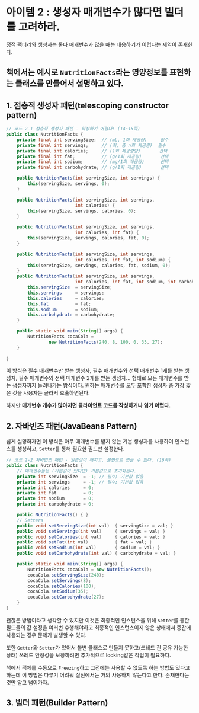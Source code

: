 # 아이템 2 : 생성자 매개변수가 많다면 빌더를 고려하라.
정적 팩터리와 생성자는 둘다 매개변수가 많을 때는 대응하기가 어렵다는 제약이 존재한다.

책에서는 예시로 `NutritionFacts`라는 영양정보를 표현하는 클래스를 만들어서 설명하고 있다.
------------------------------
## 1. 점층적 생성자 패턴(telescoping constructor pattern)
```java
// 코드 2-1 점층적 생성자 패턴 - 확장하기 어렵다! (14~15쪽)
public class NutritionFacts {
    private final int servingSize;  // (mL, 1회 제공량)     필수
    private final int servings;     // (회, 총 n회 제공량)  필수
    private final int calories;     // (1회 제공량당)       선택
    private final int fat;          // (g/1회 제공량)       선택
    private final int sodium;       // (mg/1회 제공량)      선택
    private final int carbohydrate; // (g/1회 제공량)       선택

    public NutritionFacts(int servingSize, int servings) {
        this(servingSize, servings, 0);
    }

    public NutritionFacts(int servingSize, int servings,
                          int calories) {
        this(servingSize, servings, calories, 0);
    }

    public NutritionFacts(int servingSize, int servings,
                          int calories, int fat) {
        this(servingSize, servings, calories, fat, 0);
    }

    public NutritionFacts(int servingSize, int servings,
                          int calories, int fat, int sodium) {
        this(servingSize, servings, calories, fat, sodium, 0);
    }
    public NutritionFacts(int servingSize, int servings,
                          int calories, int fat, int sodium, int carbohydrate) {
        this.servingSize  = servingSize;
        this.servings     = servings;
        this.calories     = calories;
        this.fat          = fat;
        this.sodium       = sodium;
        this.carbohydrate = carbohydrate;
    }

    public static void main(String[] args) {
        NutritionFacts cocaCola =
                new NutritionFacts(240, 8, 100, 0, 35, 27);
    }
    
}
```

이 방식은 필수 매개변수만 받는 생성자, 필수 매개변수와 선택 매개변수 1개를 받는 생성자, 필수 매개변수와 선택 매개변수 2개를 받는 생성자... 형태로 모든 매개변수를 받는 생성자까지
늘려나가는 방식이다. 원하는 매개변수를 모두 포함한 생성자 중 가장 짧은 것을 사용자는 골라서 호출하면된다.

하지만 **매개변수 개수가 많아지면 클라이언트 코드를 작성하거나 읽기 어렵다.**

## 2. 자바빈즈 패턴(JavaBeans Pattern)
쉽게 설명하자면 이 방식은 아무 매개변수를 받지 않는 기본 생성자를 사용하여 인스턴스를 생성하고, `Setter`를 통해 필요한 필드만 설정한다.
```java
// 코드 2-2 자바빈즈 패턴 - 일관성이 깨지고, 불변으로 만들 수 없다. (16쪽)
public class NutritionFacts {
    // 매개변수들은 (기본값이 있다면) 기본값으로 초기화된다.
    private int servingSize  = -1; // 필수; 기본값 없음
    private int servings     = -1; // 필수; 기본값 없음
    private int calories     = 0;
    private int fat          = 0;
    private int sodium       = 0;
    private int carbohydrate = 0;

    public NutritionFacts() { }
    // Setters
    public void setServingSize(int val)  { servingSize = val; }
    public void setServings(int val)     { servings = val; }
    public void setCalories(int val)     { calories = val; }
    public void setFat(int val)          { fat = val; }
    public void setSodium(int val)       { sodium = val; }
    public void setCarbohydrate(int val) { carbohydrate = val; }

    public static void main(String[] args) {
        NutritionFacts cocaCola = new NutritionFacts();
        cocaCola.setServingSize(240);
        cocaCola.setServings(8);
        cocaCola.setCalories(100);
        cocaCola.setSodium(35);
        cocaCola.setCarbohydrate(27);
    }
}
```
괜찮은 방법이라고 생각할 수 있지만 이것은 최종적인 인스턴스을 위해 `Setter`를 통한 필드들의 값 설정을 여러번 수행해야하고 최종적인 인스턴스이지 않은 상태에서
중간에 사용되는 경우 문제가 발생할 수 있다.

또한 `Getter`와 `Setter`가 있어서 불변 클래스로 만들지 못하고(쓰레드 간 공유 가능한 상태) 쓰레드 안정성을 보장하려면 추가적으로 locking같은 작업이 필요하다.

책에서 객체를 수동으로 `Freezing`하고 그전에는 사용할 수 없도록 하는 방법도 있다고 하는데 이 방법은 다루기 어려워 실전에서는 거의 사용하지 않는다고 한다.
존재한다는 것만 알고 넘어가자.

## 3. 빌더 패턴(Builder Pattern)
